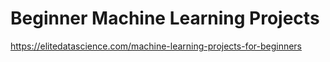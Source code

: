 # Beginner Machine Learning Projects

https://elitedatascience.com/machine-learning-projects-for-beginners
